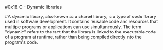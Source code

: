 #0x18. C - Dynamic libraries

#A dynamic library, also known as a shared library, is a type of code library used in software development. It contains reusable code and resources that multiple programs or applications can use simultaneously. The term "dynamic" refers to the fact that the library is linked to the executable code of a program at runtime, rather than being compiled directly into the program's code.
